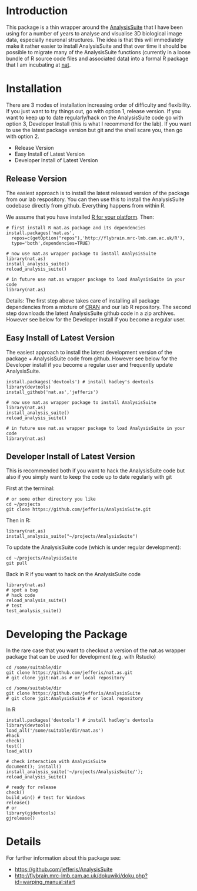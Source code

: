 Introduction
============
This package is a thin wrapper around the [AnalysisSuite](https://github.com/jefferis/AnalysisSuite)
that I have been using for a number of years to analyse and visualise
3D biological image data, especially neuronal structures. The idea is that this
will immediately make it rather easier to install AnalysisSuite and that over
time it should be possible to migrate many of the AnalysisSuite functions 
(currently in a loose bundle of R source code files and associated data) into
a formal R package that I am incubating at [nat](https://github.com/jefferis/nat).

Installation
============
There are 3 modes of installation increasing order of difficulty and flexibility. If you just want to try things out, go with option 1, release version. If you want to keep up to date regularly/hack on the AnalysisSuite code go with option 3, Developer Install (this is what I recommend for the lab). If you want to use the latest package version but git and the shell scare you, then go with option 2.

  * Release Version
  * Easy Install of Latest Version
  * Developer Install of Latest Version
  
Release Version
---------------
The easiest approach is to install the latest released version of the package
from our lab respository. You can then use this to install the AnalysisSuite
codebase directly from github. Everything happens from within R.

We assume that you have installed [R for your platform](http://cran.r-project.org/). Then:

    # first install R nat.as package and its dependencies
    install.packages('nat.as',
      repos=c(getOption("repos"),'http://flybrain.mrc-lmb.cam.ac.uk/R'),
      type='both',dependencies=TRUE)
    
    # now use nat.as wrapper package to install AnalysisSuite
    library(nat.as)
    install_analysis_suite()
    reload_analysis_suite()
    
    # in future use nat.as wrapper package to load AnalysisSuite in your code
    library(nat.as)

Details: The first step above takes care of installing all package dependencies 
from a mixture of [CRAN](http://cran.r-project.org/) and our lab R repository. 
The second step downloads the latest AnalysisSuite github code in a zip archives.
However see below for the Developer install if you become a regular user.

Easy Install of Latest Version
------------------------------
The easiest approach to install the latest development version of the
package + AnalysisSuite code from github. However see below for the Developer
install if you become a regular user and frequently update AnalysisSuite.

    install.packages('devtools') # install hadley's devtools
    library(devtools)
    install_github('nat.as','jefferis')
    
    # now use nat.as wrapper package to install AnalysisSuite
    library(nat.as)
    install_analysis_suite()
    reload_analysis_suite()
    
    # in future use nat.as wrapper package to load AnalysisSuite in your code
    library(nat.as)



Developer Install of Latest Version
-----------------------------------
This is recommended both if you want to hack the AnalysisSuite code but also if 
you simply want to keep the code up to date regularly with git

First at the terminal:

    # or some other directory you like
    cd ~/projects
    git clone https://github.com/jefferis/AnalysisSuite.git

Then in R:

    library(nat.as)
    install_analysis_suite("~/projects/AnalysisSuite")

To update the AnalysisSuite code (which is under regular development):

    cd ~/projects/AnalysisSuite
    git pull

Back in R if you want to hack on the AnalysisSuite code

    library(nat.as)
    # spot a bug
    # hack code
    reload_analysis_suite()
    # test
    test_analysis_suite()

Developing the Package
======================
In the rare case that you want to  checkout a version of the nat.as wrapper package
that can be used for development (e.g. with Rstudio)

    cd /some/suitable/dir
    git clone https://github.com/jefferis/nat.as.git
    # git clone jgit:nat.as # or local repository

    cd /some/suitable/dir
    git clone https://github.com/jefferis/AnalysisSuite
    # git clone jgit:AnalysisSuite # or local repository

In R

    install.packages('devtools') # install hadley's devtools
    library(devtools)
    load_all('/some/suitable/dir/nat.as')
    #hack
    check()
    test()
    load_all()
    
    # check interaction with AnalysisSuite
    document(); install()
    install_analysis_suite('~/projects/AnalysisSuite/'); reload_analysis_suite()
    
    # ready for release
    check()
    build_win() # test for Windows
    release()
    # or
    library(gjdevtools)
    gjrelease()

Details
=======
For further information about this package see:

  * https://github.com/jefferis/AnalysisSuite
  * http://flybrain.mrc-lmb.cam.ac.uk/dokuwiki/doku.php?id=warping_manual:start

